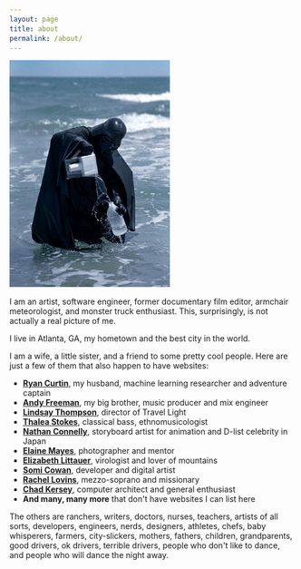 ```yaml
---
layout: page
title: about
permalink: /about/
---
```


<img class="col one right" src="/img/vaderWaterFiler.jpg">

I am an artist, software engineer, former documentary film editor, 
armchair meteorologist, and monster truck enthusiast. 
This, surprisingly, is not actually a real picture of me.

I live in Atlanta, GA, my hometown and the best city in the world.

I am a wife, a little sister, and a friend to some pretty cool people.
Here are just a few of them that also happen to have websites:

- **[Ryan Curtin](http://ratml.org/)**, my husband, machine learning researcher and adventure captain
- **[Andy Freeman](http://andyfreemanaudio.com/)**, my big brother, music producer and mix engineer
- **[Lindsay Thompson](http://www.suchtalltales.com/)**, director of Travel Light
- **[Thalea Stokes](http://chicago.academia.edu/ThaleaStokes)**, classical bass, ethnomusicologist
- **[Nathan Connelly](http://nconnelly.com/)**, storyboard artist for animation and D-list celebrity in Japan
- **[Elaine Mayes](https://en.wikipedia.org/wiki/Elaine_Mayes)**, photographer and mentor
- **[Elizabeth Littauer](https://www.researchgate.net/profile/Elizabeth_Littauer)**, virologist and lover of mountains
- **[Somi Cowan](http://somiyoon.com/)**, developer and digital artist
- **[Rachel Lovins](https://rachellovins.wordpress.com/)**, mezzo-soprano and missionary
- **[Chad Kersey](http://www.cdkersey.com/)**, computer architect and general enthusiast
- **And many, many more** that don't have websites I can list here

The others are ranchers, writers, doctors, nurses, teachers, artists of all sorts, 
developers, engineers, nerds, designers, athletes, chefs, baby whisperers, farmers, 
city-slickers, mothers, fathers, children, grandparents, good drivers, ok drivers, 
terrible drivers, people who don't like to dance, and people who will dance the night away.

<span class="contacticon center">
	<a href="mailto:emily@framebit.org"><i class="fa fa-envelope-square"></i></a>
	<a href="https://github.com/ecurtin" target="_blank"><i class="fa fa-github-square"></i></a>
	<a href="https://www.linkedin.com/in/emilymaycurtin" target="_blank"><i class="fa fa-linkedin-square"></i></a>
	<a href="https://twitter.com/emilymaycurtin" target="_blank"><i class="fa fa-twitter-square"></i></a>
</span>
